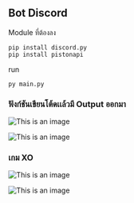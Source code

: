 ## Bot Discord

Module ที่ต้องลง
```
pip install discord.py
pip install pistonapi
```
run 
```
py main.py
```

### ฟังก์ชันเขียนโต้ดเเล้วมี Output ออกมา

![This is an image](https://www.img.in.th/images/a4d44ed53718f232d7ac70fff1c9bf73.png)

![This is an image](https://www.img.in.th/images/351a79a9838ae2862fa1923333d6bbb5.png)

### เกม XO

![This is an image](https://www.img.in.th/images/a4d4fd0901fe76702377b0d77cfb8aab.png)

![This is an image](https://www.img.in.th/images/6daf354da0695aa5761f576fb0360fab.png)
